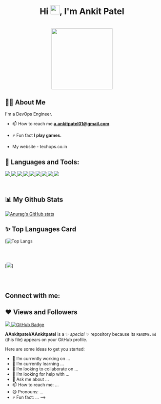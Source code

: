 ### <h1 align="center">Hi <img src="https://raw.githubusercontent.com/MartinHeinz/MartinHeinz/master/wave.gif" width="30px">, I'm Ankit Patel</h1>

<h1 align="center"><a href="#"><img width="200" height="200" src="https://i.imgur.com/799y5A3.png"/></a></h1>

## 🙋‍♂️ About Me

I'm a DevOps Engineer. 

- 📫 How to reach me **a.ankitpatel01@gmail.com**

- ⚡ Fun fact **I play games.**

- My website - techops.co.in

## 🚀 Languages and Tools:

<p align="left"> 
    <a href="" target="_blank"> <img src="https://img.icons8.com/color/48/000000/linux--v1.png"/> </a>
    <a href="" target="_blank"> <img src="https://img.icons8.com/color/48/000000/amazon-web-services.png"/> </a>
    <a href="" target="_blank"> <img src="https://img.icons8.com/ios/50/000000/digitalocean.png"/> </a> 
    <a href="" target="_blank"> <img src="https://img.icons8.com/color/48/000000/google-cloud.png"/> </a>
    <a href="" target="_blank"> <img src="https://img.icons8.com/color/48/000000/docker.png"/> </a> 
    <a href="" target="_blank"> <img src="https://img.icons8.com/color/48/000000/kubernetes.png"/> </a> 
    <a href="" target="_blank"> <img src="https://img.icons8.com/color/48/000000/jenkins.png"/> </a>  
    <a href="" target="_blank"> <img src="https://img.icons8.com/color/48/000000/ansible.png"/> </a> 
    <a href="" target="_blank"> <img src="https://img.icons8.com/color/48/000000/bash.png"/> </a> 
    
   
</p>


<br/>


## 📊 My Github Stats

  [![Anurag's GitHub stats](https://github-readme-stats.vercel.app/api?username=AAnkitpatel&hide=prs&count_private=true&show_icons=true&theme=radical)](https://github.com/anuraghazra/github-readme-stats)

## ✨ Top Languages Card

[![Top Langs](https://github-readme-stats.vercel.app/api/top-langs/?username=AAnkitpatel&layout=compact)


<br/>
<br/>


[![](https://activity-graph.herokuapp.com/graph?username=AAnkitpatel&theme=react-dark)]


<br/>
<br/>

## Connect with me:

## ❤ Views and Followers
<a href="https://github.com/Meghna-DAS/github-profile-views-counter">
    <img src="https://komarev.com/ghpvc/?username=AAnkitpatel">
</a>
<a href="https://github.com/AAnkitpatel?tab=followers"><img src="https://img.shields.io/github/followers/SubhamRaoniar28?label=Followers&style=social" alt="GitHub Badge"></a>

**AAnkitpatel/AAnkitpatel** is a ✨ _special_ ✨ repository because its `README.md` (this file) appears on your GitHub profile.

Here are some ideas to get you started:

- 🔭 I’m currently working on ...
- 🌱 I’m currently learning ...
- 👯 I’m looking to collaborate on ...
- 🤔 I’m looking for help with ...
- 💬 Ask me about ...
- 📫 How to reach me: ...
- 😄 Pronouns: ...
- ⚡ Fun fact: ...
-->
